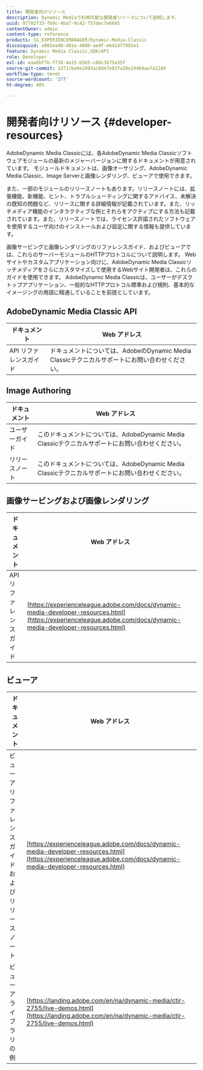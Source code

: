 ```yaml
---
title: 開発者向けリソース
description: Dynamic Mediaで利用可能な開発者リソースについて説明します。
uuid: 97702f33-fb9c-4ba7-9c42-757dec7e6645
contentOwner: admin
content-type: reference
products: SG_EXPERIENCEMANAGER/Dynamic-Media-Classic
discoiquuid: a802ead0-401e-4600-aedf-e6414f7983e1
feature: Dynamic Media Classic,SDK/API
role: Developer
exl-id: eaa6bf7b-ff38-4a15-b5b5-c60c3b75a35f
source-git-commit: 1d71cbe6e2493ac8d47e837a20e194b6ae7a22d4
workflow-type: tm+mt
source-wordcount: '277'
ht-degree: 40%

---
```


# 開発者向けリソース {#developer-resources}

AdobeDynamic Media Classicには、各AdobeDynamic Media Classicソフトウェアモジュールの最新のメジャーバージョンに関するドキュメントが用意されています。 モジュールドキュメントは、画像オーサリング、AdobeDynamic Media Classic、Image Serverと画像レンダリング、ビューアで使用できます。

また、一部のモジュールのリリースノートもあります。リリースノートには、拡張機能、新機能、ヒント、トラブルシューティングに関するアドバイス、未解決の既知の問題など、リリースに関する詳細情報が記載されています。また、リッチメディア機能のインタラクティブな例とそれらをアクティブにする方法も記載されています。また、リリースノートでは、ライセンス許諾されたソフトウェアを使用するユーザ向けのインストールおよび設定に関する情報も提供しています。

画像サービングと画像レンダリングのリファレンスガイド、およびビューアでは、これらのサーバーモジュールのHTTPプロトコルについて説明します。 Webサイトやカスタムアプリケーション向けに、AdobeDynamic Media Classicリッチメディアをさらにカスタマイズして使用するWebサイト開発者は、これらのガイドを使用できます。 AdobeDynamic Media Classicは、ユーザーがデスクトップアプリケーション、一般的なHTTPプロトコル標準および規則、基本的なイメージングの用語に精通していることを前提としています。

## AdobeDynamic Media Classic API

| ドキュメント | Web アドレス |
| --- | --- |
| API リファレンスガイド | ドキュメントについては、AdobeのDynamic Media Classicテクニカルサポートにお問い合わせください。 |

## Image Authoring

| ドキュメント | Web アドレス |
| --- | --- |
| ユーザーガイド | このドキュメントについては、AdobeDynamic Media Classicテクニカルサポートにお問い合わせください。 |
| リリースノート | このドキュメントについては、AdobeDynamic Media Classicテクニカルサポートにお問い合わせください。 |

## 画像サービングおよび画像レンダリング

| ドキュメント | Web アドレス |
| --- | --- |
| API リファレンスガイド | [https://experienceleague.adobe.com/docs/dynamic-media-developer-resources.html](https://experienceleague.adobe.com/docs/dynamic-media-developer-resources.html) |

## ビューア

| ドキュメント | Web アドレス |
| --- | --- |
| ビューアリファレンスガイドおよびリリースノート | [https://experienceleague.adobe.com/docs/dynamic-media-developer-resources.html](https://experienceleague.adobe.com/docs/dynamic-media-developer-resources.html) |
| ビューアライブラリの例 | [https://landing.adobe.com/en/na/dynamic-media/ctir-2755/live-demos.html](https://landing.adobe.com/en/na/dynamic-media/ctir-2755/live-demos.html) |


<!-- 

**Web-to-Print**

|Document|Web address|
|--- |--- |
|Reference Guide|[https://www.adobe.com/go/learn_s7_webtoprint_en](https://www.adobe.com/go/learn_s7_webtoprint_en)| 

-->
